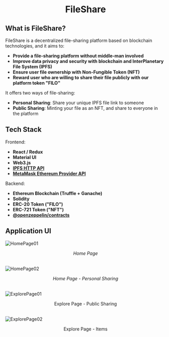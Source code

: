 <div align="center">
  <h1>FileShare</h1>
</div>

## What is FileShare?
FileShare is a decentralized file-sharing platform based on blockchain technologies, and it aims to:
- **Provide a file-sharing platform without middle-man involved**
- **Improve data privacy and security with blockchain and InterPlanetary File System (IPFS)**
- **Ensure user file ownership with Non-Fungible Token (NFT)**
- **Reward user who are willing to share their file publicly with our platform token "FILO"**

It offers two ways of file-sharing:
- **Personal Sharing**: Share your unique IPFS file link to someone
- **Public Sharing**: Minting your file as an NFT, and share to everyone in the platform

## Tech Stack
Frontend:
- **React / Redux**
- **Material UI**
- **Web3.js**
- [**IPFS HTTP API**](https://github.com/ipfs/js-ipfs/tree/master/packages/ipfs-http-client#readme)
- [**MetaMask Ethereum Provider API**](https://docs.metamask.io/guide/ethereum-provider.html#ethereum-provider-api)

Backend:
- **Ethereum Blockchain (Truffle + Ganache)**
- **Solidity**
- **ERC-20 Token ("FILO")**
- **ERC-721 Token ("NFT")**
- [**@openzeppelin/contracts**](https://github.com/OpenZeppelin/openzeppelin-contracts)

## Application UI
![HomePage01](https://i.imgur.com/Hz7QGif.jpeg)
<div align="center" style="font-style:italic;">
  Home Page
</div>
<br>

![HomePage02](https://i.imgur.com/297YgMk.png)
<div align="center" style="font-style:italic;">
  Home Page - Personal Sharing
</div>
<br>

![ExplorePage01](https://i.imgur.com/v8vHpfC.png)
<div align="center">
  Explore Page - Public Sharing
</div>
<br>

![ExplorePage02](https://i.imgur.com/dMRjwsz.png)
<div align="center">
  Explore Page - Items
</div>
